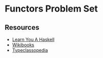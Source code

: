 # Functors Problem Set

## Resources
- [Learn You A Haskell](http://learnyouahaskell.com/functors-applicative-functors-and-monoids)
- [Wikibooks](https://en.wikibooks.org/wiki/Haskell/The_Functor_class)
- [Typeclassopedia](https://wiki.haskell.org/Typeclassopedia#Functor)
